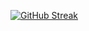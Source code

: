 [![GitHub Streak](https://github-readme-streak-stats.herokuapp.com?user=315haoge)](https://git.io/streak-stats)
